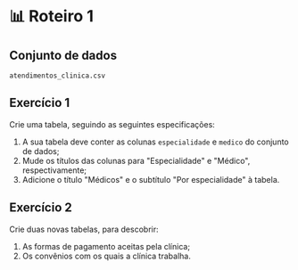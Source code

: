 # 📊 Roteiro 1

## Conjunto de dados

`atendimentos_clinica.csv`

## Exercício 1

Crie uma tabela, seguindo as seguintes especificações:

1. A sua tabela deve conter as colunas `especialidade` e `medico` do conjunto de dados;
2. Mude os títulos das colunas para "Especialidade" e "Médico", respectivamente;
3. Adicione o título "Médicos" e o subtítulo "Por especialidade" à tabela.

## Exercício 2

Crie duas novas tabelas, para descobrir: 

1. As formas de pagamento aceitas pela clínica;
2. Os convênios com os quais a clínica trabalha.
